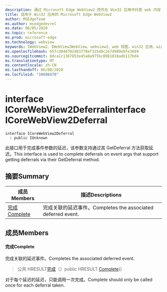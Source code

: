 ```yaml
---
description: 通过 Microsoft Edge WebView2 控件在 Win32 应用中托管 web 内容
title: 适用于 Win32 应用的 Microsoft Edge WebView2
author: MSEdgeTeam
ms.author: msedgedevrel
ms.date: 06/05/2020
ms.topic: reference
ms.prod: microsoft-edge
ms.technology: webview
keywords: IWebView2、IWebView2WebView、webview2、web 视图、win32 应用、win32、edge、ICoreWebView2、ICoreWebView2Controller、浏览器控件、边缘 html
ms.openlocfilehash: b5fcd04d702483778ef31549c2e7d989ebfe3689
ms.sourcegitcommit: 8dca1c1367853e45a0a975bc89b1818adb117bd4
ms.translationtype: MT
ms.contentlocale: zh-CN
ms.lasthandoff: 06/08/2020
ms.locfileid: "10698470"
---
```

# <span data-ttu-id="fabb2-104">interface ICoreWebView2Deferral</span><span class="sxs-lookup"><span data-stu-id="fabb2-104">interface ICoreWebView2Deferral</span></span> 

```
interface ICoreWebView2Deferral
  : public IUnknown
```

<span data-ttu-id="fabb2-105">此接口用于完成事件参数的延迟，该参数支持通过其 GetDeferral 方法获取延迟。</span><span class="sxs-lookup"><span data-stu-id="fabb2-105">This interface is used to complete deferrals on event args that support getting deferrals via their GetDeferral method.</span></span>

## <span data-ttu-id="fabb2-106">摘要</span><span class="sxs-lookup"><span data-stu-id="fabb2-106">Summary</span></span>

 <span data-ttu-id="fabb2-107">成员</span><span class="sxs-lookup"><span data-stu-id="fabb2-107">Members</span></span>                        | <span data-ttu-id="fabb2-108">描述</span><span class="sxs-lookup"><span data-stu-id="fabb2-108">Descriptions</span></span>
--------------------------------|---------------------------------------------
[<span data-ttu-id="fabb2-109">完成</span><span class="sxs-lookup"><span data-stu-id="fabb2-109">Complete</span></span>](#complete) | <span data-ttu-id="fabb2-110">完成关联的延迟事件。</span><span class="sxs-lookup"><span data-stu-id="fabb2-110">Completes the associated deferred event.</span></span>

## <span data-ttu-id="fabb2-111">成员</span><span class="sxs-lookup"><span data-stu-id="fabb2-111">Members</span></span>

#### <span data-ttu-id="fabb2-112">完成</span><span class="sxs-lookup"><span data-stu-id="fabb2-112">Complete</span></span> 

<span data-ttu-id="fabb2-113">完成关联的延迟事件。</span><span class="sxs-lookup"><span data-stu-id="fabb2-113">Completes the associated deferred event.</span></span>

> <span data-ttu-id="fabb2-114">公共 HRESULT[完成](#complete)（）</span><span class="sxs-lookup"><span data-stu-id="fabb2-114">public HRESULT [Complete](#complete)()</span></span>

<span data-ttu-id="fabb2-115">对于每个延迟的延迟，只能调用一次完成。</span><span class="sxs-lookup"><span data-stu-id="fabb2-115">Complete should only be called once for each deferral taken.</span></span>

